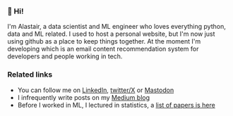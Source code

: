 ### 👋 Hi!

I'm Alastair, a data scientist and ML engineer who loves everything python, data and ML related.  I used to host a personal website, but I'm now just using github as a place to keep things together. At the moment I'm developing [](https://blaze.email) which is an email content recommendation system for developers and people working in tech.   


### Related links
- You can follow me on [LinkedIn](https://www.linkedin.com/in/alastair-rushworth/), [twitter/X](https://twitter.com/rushworth_a) or [Mastodon](https://fosstodon.org/@alastairmrushworth)
- I infrequently write posts on my [Medium blog](https://medium.com/@alastairmrushworth)
- Before I worked in ML, I lectured in statistics, a [list of papers is here](https://scholar.google.com/citations?user=imiL1YoAAAAJ&hl=en)

